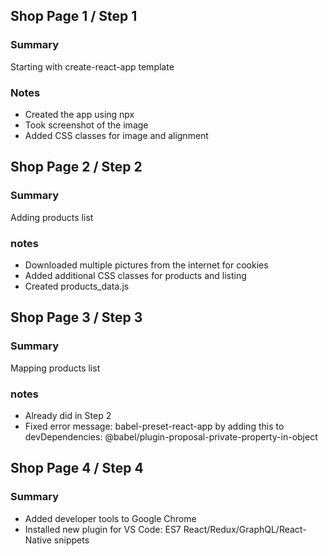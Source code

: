 ## Shop Page 1 / Step 1
### Summary
Starting with create-react-app template

### Notes
- Created the app using npx 
- Took screenshot of the image
- Added CSS classes for image and alignment 

## Shop Page 2 / Step 2
### Summary
Adding products list

### notes
- Downloaded multiple pictures from the internet for cookies
- Added additional CSS classes for products and listing
- Created products_data.js


## Shop Page 3 / Step 3
### Summary
Mapping products list

### notes
- Already did in Step 2
- Fixed error message: babel-preset-react-app by adding this to devDependencies: @babel/plugin-proposal-private-property-in-object

## Shop Page 4 / Step 4
### Summary
- Added developer tools to Google Chrome
- Installed new plugin for VS Code: ES7 React/Redux/GraphQL/React-Native snippets

